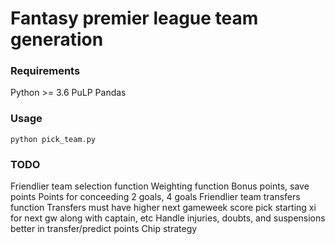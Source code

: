# Fantasy premier league team generation

### Requirements
Python >= 3.6
PuLP
Pandas
### Usage
`python pick_team.py`
### TODO
Friendlier team selection function
Weighting function
Bonus points, save points
Points for conceeding 2 goals, 4 goals
Friendlier team transfers function
Transfers must have higher next gameweek score
pick starting xi for next gw along with captain, etc
Handle injuries, doubts, and suspensions better in transfer/predict points
Chip strategy
